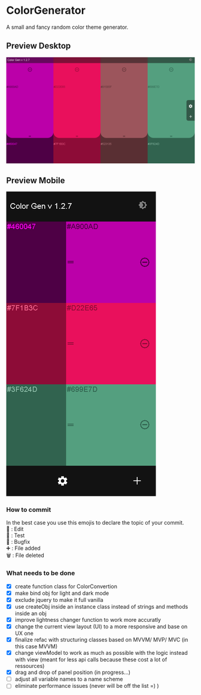 <!-- ---
title: ColorGen
date: "26.03.2021"
language: English 
description: ''
creator: Malcom Cook
contributor: Magnus Cook
--- -->

# ColorGenerator

A small and fancy random color theme generator.

## Preview Desktop
![Image of latest ColorGen](https://github.com/LineageFalcon/ColorGenerator/blob/main/ColorGen_v1.3.png)

## Preview Mobile
![Image of latest ColorGen Mobile](https://github.com/LineageFalcon/ColorGenerator/blob/main/ColorGen_v1.3_Mobile.png)

### How to commit

In the best case you use this emojis to declare the topic of your commit.</br>
📝 : Edit</br>
🔧 : Test</br>
🐞 : Bugfix</br>
➕ : File added</br>
🗑️ : File deleted</br>

### What needs to be done

- [x] create function class for ColorConvertion
- [x] make bind obj for light and dark mode
- [x] exclude jquery to make it full vanilla
- [x] use createObj inside an instance class instead of strings and methods inside an obj
- [x] improve lightness changer function to work more accuratly
- [x] change the current view layout (UI) to a more responsive and base on UX one 
- [x] finalize refac with structuring classes based on MVVM/ MVP/ MVC (in this case MVVM)
- [x] change viewModel to work as much as possible with the logic instead with view (meant for less api calls because these cost a lot of ressources)
- [x] drag and drop of panel position (in progress...)
- [ ] adjust all variable names to a name scheme
- [ ] eliminate performance issues (never will be off the list =) )
